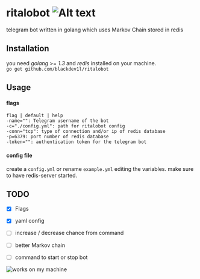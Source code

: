 # ritalobot ![Alt text](https://travis-ci.org/blackdev1l/ritalobot.svg?branch=master)

telegram bot written in golang which uses Markov Chain stored in redis

Installation
------------
you need *golang* >= *1.3* and *redis* installed on your machine.  
`go get github.com/blackdev1l/ritalobot`

Usage
------------

#### flags
```
flag | default | help
-name="": Telegram username of the bot
-c="./config.yml": path for ritalobot config
-conn="tcp": type of connection and/or ip of redis database
-p=6379: port number of redis database
-token="": authentication token for the telegram bot
```

#### config file
create a `config.yml` or rename `example.yml` editing the variables.
make sure to have redis-server started.

TODO
------------

- [x] Flags
- [x] yaml config
- [ ] increase / decrease chance from command
- [ ] better Markov chain
- [ ] command to start or stop bot


![works on my machine](http://www.edsquared.com/content/binary/Windows-Live-Writer/dbb6c39a79dc_68DE/WorksOnMyMachine_3.png)

